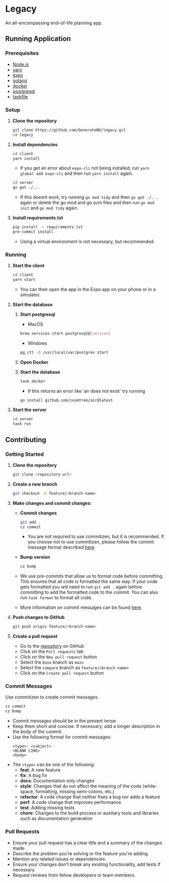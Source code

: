 # Legacy
An all-encompassing end-of-life planning app.

## Running Application

### Prerequisites
- [Node.js](https://nodejs.org/en/)
- [yarn](https://yarnpkg.com/en/)
- [expo](https://expo.io/)
- [golang](https://golang.org/)
- [docker](https://www.docker.com/)
- [postgresql](https://www.postgresql.org/)
- [taskfile](https://taskfile.dev/#/installation?id=installation)

### Setup

1. **Clone the repository**
    ```bash
    git clone https://github.com/GenerateNU/legacy.git
    cd legacy
    ```

2. **Install dependencies**
    ```bash
    cd client
    yarn install
    ```

    * If you get an error about `expo-cli` not being installed, run `yarn global add expo-cli` and then run `yarn install` again.

    ```bash
    cd server
    go get ./...
    ```

    * If this doesnt work, try running `go mod tidy` and then `go get ./...` again or delete the go.mod and go.sum files and then run `go mod init` and `go mod tidy` again.

3. **Install requirements.txt**
    ```bash
    pip install -r requirements.txt
    pre-commit install
    ```

    * Using a virtual environment is not necessary, but recommended.

### Running

1. **Start the client**
    ```bash
    cd client
    yarn start
    ```

   * You can then open the app in the Expo app on your phone or in a simulator.

2. **Start the database**
    1. **Start postgresql**
        - MacOS
        ```bash
        brew services start postgresql@[version]
        ```

        - Windows
        ```bash
        pg_ctl -D /usr/local/var/postgres start
        ```

    2. **Open Docker**

    3. **Start the database**
        ```bash
        task docker
        ```

        * If this returns an error like 'air does not exist' try running
        ```bash
        go install github.com/cosmtrek/air@latest
        ```

3. **Start the server**
    ```bash
    cd server
    task run 
    ```

## Contributing

### Getting Started

1. **Clone the repository**
    ```bash
    git clone <repository-url>
    ```

2. **Create a new branch**
    ```bash
    git checkout -b feature/<branch-name>
    ```

3. **Make changes and commit changes:**

    - **Commit changes**
        ```bash
        git add .
        cz commit 
        ```

        * You are not required to use commitizen, but it is recommended. If you choose not to use commitizen, please follow the commit message format described [here](#commit-messages).
        
    - **Bump version**
        ```bash
        cz bump
        ```

    * We use pre-commits that allow us to format code before committing. This ensures that all code is formatted the same way. If your code gets formatted you will need to run `git add .` again before committing to add the formatted code to the commit. You can also run `task format` to format all code.

    * More information on commit messages can be found [here](#commit-messages).

4. **Push changes to GitHub**
    ```bash
    git push origin feature/<branch-name>
    ```

5. **Create a pull request**
    - Go to the [repository](https://github.com/GenerateNU/legacy) on GitHub
    - Click on the `Pull requests` tab
    - Click on the `New pull request` button
    - Select the `base` branch as `main`
    - Select the `compare` branch as `feature/<branch-name>`
    - Click on the `Create pull request` button

### Commit Messages

Use commitizen to create commit messages.

```bash
cz commit
cz bump
```

- Commit messages should be in the present tense.
- Keep them short and concise. If necessary, add a longer description in the body of the commit.
- Use the following format for commit messages:
    ```
    <type>: <subject>
    <BLANK LINE>
    <body>
    ```
- The `<type>` can be one of the following:
    - **feat**: A new feature
    - **fix**: A bug fix
    - **docs**: Documentation only changes
    - **style**: Changes that do not affect the meaning of the code (white-space, formatting, missing semi-colons, etc.)
    - **refactor**: A code change that neither fixes a bug nor adds a feature
    - **perf**: A code change that improves performance
    - **test**: Adding missing tests
    - **chore**: Changes to the build process or auxiliary tools and libraries such as documentation generation

### Pull Requests

- Ensure your pull request has a clear title and a summary of the changes made.
- Describe the problem you're solving or the feature you're adding.
- Mention any related issues or dependencies.
- Ensure your changes don't break any existing functionality, add tests if necessary.
- Request reviews from fellow developers or team members.
